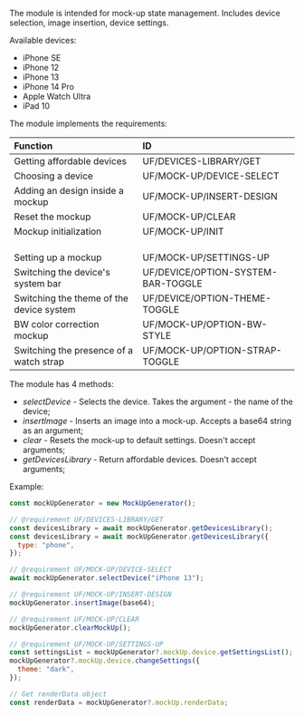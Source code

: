 The module is intended for mock-up state management. Includes device selection, image insertion, device settings.

Available devices:

- iPhone SE
- iPhone 12
- iPhone 13
- iPhone 14 Pro
- Apple Watch Ultra
- iPad 10

The module implements the requirements:

| Function                                 | ID                                 |
| :--------------------------------------- | :--------------------------------- |
| Getting affordable devices               | UF/DEVICES-LIBRARY/GET             |
| Choosing a device                        | UF/MOCK-UP/DEVICE-SELECT           |
| Adding an design inside a mockup         | UF/MOCK-UP/INSERT-DESIGN           |
| Reset the mockup                         | UF/MOCK-UP/CLEAR                   |
| Mockup initialization                    | UF/MOCK-UP/INIT                    |
| <br /> Setting up a mockup               | <br /> UF/MOCK-UP/SETTINGS-UP      |
| Switching the device's system bar        | UF/DEVICE/OPTION-SYSTEM-BAR-TOGGLE |
| Switching the theme of the device system | UF/DEVICE/OPTION-THEME-TOGGLE      |
| BW color correction mockup               | UF/MOCK-UP/OPTION-BW-STYLE         |
| Switching the presence of a watch strap  | UF/MOCK-UP/OPTION-STRAP-TOGGLE     |

The module has 4 methods:

- _selectDevice_ - Selects the device. Takes the argument - the name of the device;
- _insertImage_ - Inserts an image into a mock-up. Accepts a base64 string as an argument;
- _clear_ - Resets the mock-up to default settings. Doesn't accept arguments;
- _getDevicesLibrary_ - Return affordable devices. Doesn't accept arguments;

Example:

```js
const mockUpGenerator = new MockUpGenerator();

// @requirement UF/DEVICES-LIBRARY/GET
const devicesLibrary = await mockUpGenerator.getDevicesLibrary();
const devicesLibrary = await mockUpGenerator.getDevicesLibrary({
  type: "phone",
});

// @requirement UF/MOCK-UP/DEVICE-SELECT
await mockUpGenerator.selectDevice("iPhone 13");

// @requirement UF/MOCK-UP/INSERT-DESIGN
mockUpGenerator.insertImage(base64);

// @requirement UF/MOCK-UP/CLEAR
mockUpGenerator.clearMockUp();

// @requirement UF/MOCK-UP/SETTINGS-UP
const settingsList = mockUpGenerator?.mockUp.device.getSettingsList();
mockUpGenerator?.mockUp.device.changeSettings({
  theme: "dark",
});

// Get renderData object
const renderData = mockUpGenerator?.mockUp.renderData;
```
